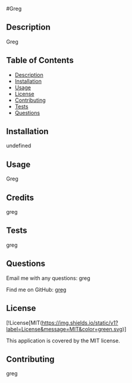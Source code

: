 
  #Greg
    
 
  ## Description
  Greg

  ## Table of Contents
  - [Description](#description)
  - [Installation](#installation)
  - [Usage](#usage)
  - [License](#license)
  - [Contributing](#contributing)
  - [Tests](#tests)
  - [Questions](#questions)

  ## Installation
  undefined

  ## Usage
  Greg

  ## Credits
  greg

  ## Tests
  greg

  ## Questions
  Email me with any questions: greg
  
  Find me on GitHub: [greg](https://github.com/greg)

  ## License
  [!License[MIT(https://img.shields.io/static/v1?label=License&message=MIT&color=green.svg)]
  
  This application is covered by the MIT license. 

  ## Contributing
  greg

  